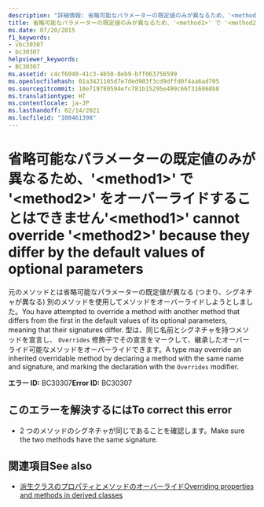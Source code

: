 ```yaml
---
description: "詳細情報: 省略可能なパラメーターの既定値のみが異なるため、'<method1>' で '<method2>' をオーバーライドすることはできません"
title: 省略可能なパラメーターの既定値のみが異なるため、'<method1>' で '<method2>' をオーバーライドすることはできません
ms.date: 07/20/2015
f1_keywords:
- vbc30307
- bc30307
helpviewer_keywords:
- BC30307
ms.assetid: c4cf6040-41c3-4650-8eb9-bff063756599
ms.openlocfilehash: 01a3421105d7e7ded903f3cd9dffd0f4aa6ad705
ms.sourcegitcommit: 10e719780594efc781b15295e499c66f316068b8
ms.translationtype: HT
ms.contentlocale: ja-JP
ms.lasthandoff: 02/14/2021
ms.locfileid: "100461398"
---
```

# <a name="method1-cannot-override-method2-because-they-differ-by-the-default-values-of-optional-parameters"></a><span data-ttu-id="0d3d2-103">省略可能なパラメーターの既定値のみが異なるため、'\<method1>' で '\<method2>' をオーバーライドすることはできません</span><span class="sxs-lookup"><span data-stu-id="0d3d2-103">'\<method1>' cannot override '\<method2>' because they differ by the default values of optional parameters</span></span>

<span data-ttu-id="0d3d2-104">元のメソッドとは省略可能なパラメーターの既定値が異なる (つまり、シグネチャが異なる) 別のメソッドを使用してメソッドをオーバーライドしようとしました。</span><span class="sxs-lookup"><span data-stu-id="0d3d2-104">You have attempted to override a method with another method that differs from the first in the default values of its optional parameters, meaning that their signatures differ.</span></span> <span data-ttu-id="0d3d2-105">型は、同じ名前とシグネチャを持つメソッドを宣言し、 `Overrides` 修飾子でその宣言をマークして、継承したオーバーライド可能なメソッドをオーバーライドできます。</span><span class="sxs-lookup"><span data-stu-id="0d3d2-105">A type may override an inherited overridable method by declaring a method with the same name and signature, and marking the declaration with the `Overrides` modifier.</span></span>  
  
 <span data-ttu-id="0d3d2-106">**エラー ID:** BC30307</span><span class="sxs-lookup"><span data-stu-id="0d3d2-106">**Error ID:** BC30307</span></span>  
  
## <a name="to-correct-this-error"></a><span data-ttu-id="0d3d2-107">このエラーを解決するには</span><span class="sxs-lookup"><span data-stu-id="0d3d2-107">To correct this error</span></span>  
  
- <span data-ttu-id="0d3d2-108">2 つのメソッドのシグネチャが同じであることを確認します。</span><span class="sxs-lookup"><span data-stu-id="0d3d2-108">Make sure the two methods have the same signature.</span></span>  
  
## <a name="see-also"></a><span data-ttu-id="0d3d2-109">関連項目</span><span class="sxs-lookup"><span data-stu-id="0d3d2-109">See also</span></span>

- [<span data-ttu-id="0d3d2-110">派生クラスのプロパティとメソッドのオーバーライド</span><span class="sxs-lookup"><span data-stu-id="0d3d2-110">Overriding properties and methods in derived classes</span></span>](../programming-guide/language-features/objects-and-classes/inheritance-basics.md#overriding-properties-and-methods-in-derived-classes)
